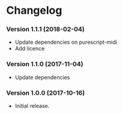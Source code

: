 # Changelog


### Version 1.1.1 (2018-02-04)

* Update dependencies on purescript-midi
* Add licence

### Version 1.1.0  (2017-11-04)

* Update dependencies

### Version 1.0.0  (2017-10-16)

* Initial release.
